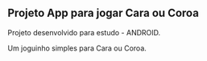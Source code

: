 ## Projeto App para jogar Cara ou Coroa

Projeto desenvolvido para estudo - ANDROID.

Um joguinho simples para Cara ou Coroa.

